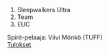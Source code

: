 1. Sleepwalkers Ultra
2. Team
3. EUC

Spirit-pelaaja: Viivi Mönkö (TUFF)\
[Tulokset](/tulokset/2016/)